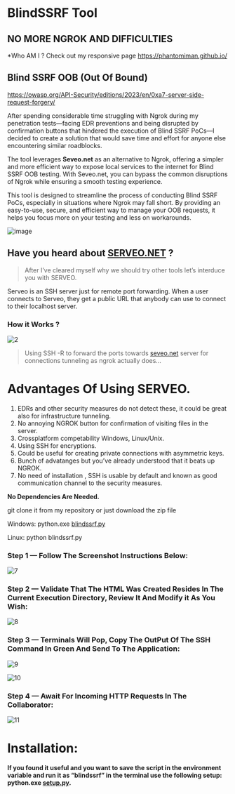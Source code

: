 # BlindSSRF Tool
## NO MORE NGROK AND DIFFICULTIES

*Who AM I ? Check out my responsive page https://phantomiman.github.io/


## Blind SSRF OOB (Out Of Bound)
https://owasp.org/API-Security/editions/2023/en/0xa7-server-side-request-forgery/

After spending considerable time struggling with Ngrok during my penetration tests—facing EDR preventions and being disrupted by confirmation buttons that hindered the execution of Blind SSRF PoCs—I decided to create a solution that would save time and effort for anyone else encountering similar roadblocks.

The tool leverages **Seveo.net** as an alternative to Ngrok, offering a simpler and more efficient way to expose local services to the internet for Blind SSRF OOB testing. With Seveo.net, you can bypass the common disruptions of Ngrok while ensuring a smooth testing experience.

This tool is designed to streamline the process of conducting Blind SSRF PoCs, especially in situations where Ngrok may fall short. By providing an easy-to-use, secure, and efficient way to manage your OOB requests, it helps you focus more on your testing and less on workarounds.

![image](https://github.com/user-attachments/assets/1bc7f03e-77a7-43fa-a0ce-7cb5810f5ffd)


## Have you heard about [SERVEO.NET](http://SERVEO.NET) ?

> After I’ve cleared myself why we should try other tools let’s interduce you with SERVEO.
> 

Serveo is an SSH server just for remote port forwarding. When a user connects to Serveo, they get a public URL that anybody can use to connect to their localhost server.

### How it Works ?
![2](https://github.com/user-attachments/assets/7bde9e96-20b4-456c-9487-f22a5e73cda3)



> Using SSH -R to forward the ports towards [seveo.net](http://seveo.net) server for connections tunneling as ngrok actually does…
> 

# **Advantages Of Using SERVEO.**

1. EDRs and other security measures do not detect these, it could be great also for infrastructure tunneling.
2. No annoying NGROK button for confirmation of visiting files in the server.
3. Crossplatform competability Windows, Linux/Unix.
4. Using SSH for encryptions.
5. Could be useful for creating private connections with asymmetric keys.
6. Bunch of advatanges but you’ve already understood that it beats up NGROK.
7. No need of installation , SSH is usable by default and known as good communication channel to the security measures.

**No Dependencies Are Needed.**

git clone it from my repository or just download the zip file

Windows: python.exe [blindssrf.py](http://blindssrf.py) 

Linux: python blindssrf.py

### Step 1 — Follow The Screenshot Instructions Below:

![7](https://github.com/user-attachments/assets/8e05a340-9c71-4e87-836d-9dc234cffec6)

### Step 2 — Validate That The HTML Was Created Resides In The Current Execution Directory, Review It And Modify it As You Wish:

![8](https://github.com/user-attachments/assets/7f527ec2-08c7-4194-9501-6324cc9514c8)


### Step 3 — Terminals Will Pop, Copy The OutPut Of The SSH Command In Green And Send To The Application:
![9](https://github.com/user-attachments/assets/fd4a50a9-6f0a-4e8d-a396-05ca3220731f)

![10](https://github.com/user-attachments/assets/a0871160-b8d9-4d7c-a0ba-f58b1b1fdc17)


### Step 4 — Await For Incoming HTTP Requests In The Collaborator:

![11](https://github.com/user-attachments/assets/6e50d923-9876-4fb1-8bdf-dc4815abbfb0)

# Installation:
**If you found it useful and you want to save the script in the environment variable and run it as “blindssrf” in the terminal use the following setup:**
**python.exe [setup.py](http://setup.py).**
